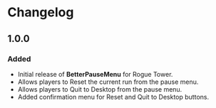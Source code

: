 # Changelog

## 1.0.0

### Added
- Initial release of **BetterPauseMenu** for Rogue Tower.
- Allows players to Reset the current run from the pause menu.
- Allows players to Quit to Desktop from the pause menu.
- Added confirmation menu for Reset and Quit to Desktop buttons.
